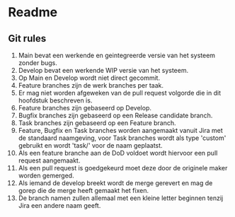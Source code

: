 # Readme

## Git rules

1. Main bevat een werkende en geintegreerde versie van het systeem zonder bugs.
2. Develop bevat een werkende WIP versie van het systeem.
3. Op Main en Develop wordt niet direct gecommit.
4. Feature branches zijn de werk branches per taak.
5. Er mag niet worden afgeweken van de pull request volgorde die in dit hoofdstuk beschreven is.
6. Feature branches zijn gebaseerd op Develop.
7. Bugfix branches zijn gebaseerd op een Release candidate branch.
8. Task branches zijn gebaseerd op een Feature branch.
9. Feature, Bugfix en Task branches worden aangemaakt vanuit Jira met de standaard naamgeving, voor Task branches wordt als type 'custom' gebruikt en wordt 'task/' voor de naam geplaatst.
10. Als een feature branche aan de DoD voldoet wordt hiervoor een pull request aangemaakt.
11. Als een pull request is goedgekeurd moet deze door de originele maker worden gemerged.
12. Als iemand de develop breekt wordt de merge gerevert en mag de gorep die de merge heeft gemaakt het fixen.
13. De branch namen zullen allemaal met een kleine letter beginnen tenzij Jira een andere naam geeft.

